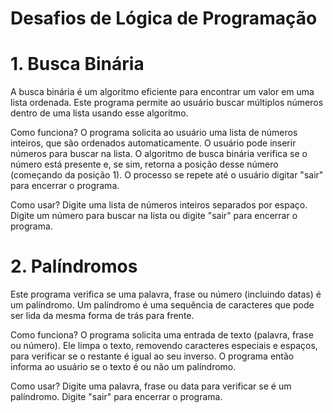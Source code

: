 # Desafios de Lógica de Programação


# 1. Busca Binária
A busca binária é um algoritmo eficiente para encontrar um valor em uma lista ordenada. Este programa permite ao usuário buscar múltiplos números dentro de uma lista usando esse algoritmo.

Como funciona?
O programa solicita ao usuário uma lista de números inteiros, que são ordenados automaticamente.
O usuário pode inserir números para buscar na lista. O algoritmo de busca binária verifica se o número está presente e, se sim, retorna a posição desse número (começando da posição 1).
O processo se repete até o usuário digitar "sair" para encerrar o programa.

Como usar?
Digite uma lista de números inteiros separados por espaço.
Digite um número para buscar na lista ou digite "sair" para encerrar o programa.


# 2. Palíndromos
Este programa verifica se uma palavra, frase ou número (incluindo datas) é um palíndromo. Um palíndromo é uma sequência de caracteres que pode ser lida da mesma forma de trás para frente.

Como funciona?
O programa solicita uma entrada de texto (palavra, frase ou número).
Ele limpa o texto, removendo caracteres especiais e espaços, para verificar se o restante é igual ao seu inverso.
O programa então informa ao usuário se o texto é ou não um palíndromo.

Como usar?
Digite uma palavra, frase ou data para verificar se é um palíndromo.
Digite "sair" para encerrar o programa.